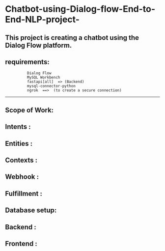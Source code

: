 # Chatbot-using-Dialog-flow-End-to-End-NLP-project-
This project is creating a chatbot using the Dialog Flow platform.
------------------------------------------------------------------------------------------------------------------------------------------------------------------------------------------------
## requirements:</br>
              Dialog Flow 
              MySQL Workbench
              fastapi[all]  => (Backend) 
              mysql-connector-python
              ngrok  ==>  (to create a secure connection) 

------------------------------------------------------------------------------------------------------------------------------------------------------------------------------------------------
## Scope of Work:

## Intents      :

## Entities     :

## Contexts     :

## Webhook      :

## Fulfillment  :

## Database setup:

## Backend       :
 
## Frontend      :









              
              
              
              
                
